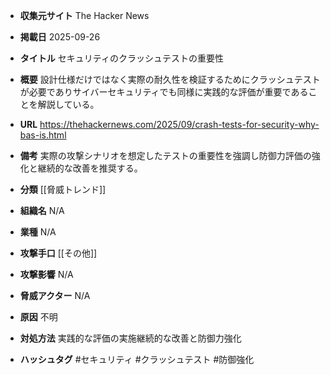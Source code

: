- **収集元サイト**
The Hacker News

- **掲載日**
2025-09-26

- **タイトル**
セキュリティのクラッシュテストの重要性

- **概要**
設計仕様だけではなく実際の耐久性を検証するためにクラッシュテストが必要でありサイバーセキュリティでも同様に実践的な評価が重要であることを解説している。

- **URL**
https://thehackernews.com/2025/09/crash-tests-for-security-why-bas-is.html

- **備考**
実際の攻撃シナリオを想定したテストの重要性を強調し防御力評価の強化と継続的な改善を推奨する。

- **分類**
[[脅威トレンド]]

- **組織名**
N/A

- **業種**
N/A

- **攻撃手口**
[[その他]]

- **攻撃影響**
N/A

- **脅威アクター**
N/A

- **原因**
不明

- **対処方法**
実践的な評価の実施継続的な改善と防御力強化

- **ハッシュタグ**
#セキュリティ #クラッシュテスト #防御強化
